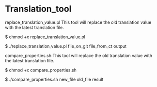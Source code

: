 # Translation_tool

replace_translation_value.pl
This tool will replace the old translation value with the latest translation file.

$ chmod +x replace_translation_value.pl

$ ./replace_translation_value.pl file_on_git file_from_ct output


compare_properties.sh
This tool will replace the old translation value with the latest translation file.

$ chmod +x compare_properties.sh

$ ./compare_properties.sh new_file old_file result

